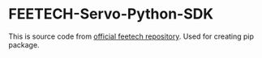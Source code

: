 # FEETECH-Servo-Python-SDK

This is source code from [official feetech repository](https://gitee.com/ftservo/SCServoSDK).
Used for creating pip package.
